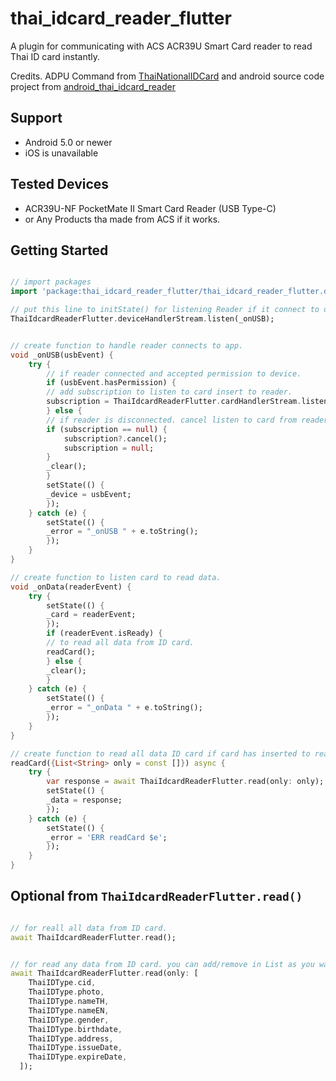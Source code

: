 # thai_idcard_reader_flutter

A plugin for communicating with ACS ACR39U Smart Card reader to read Thai ID card instantly.

Credits. ADPU Command from [ThaiNationalIDCard](https://github.com/chakphanu/ThaiNationalIDCard) and android source code project from [android_thai_idcard_reader](https://github.com/anoochit/android_thai_idcard_reader)

## Support
- Android 5.0 or newer
- iOS is unavailable

## Tested Devices 
- ACR39U-NF PocketMate II Smart Card Reader (USB Type-C)
- or Any Products tha made from ACS if it works.



## Getting Started

```dart

// import packages
import 'package:thai_idcard_reader_flutter/thai_idcard_reader_flutter.dart';

// put this line to initState() for listening Reader if it connect to device.
ThaiIdcardReaderFlutter.deviceHandlerStream.listen(_onUSB);


// create function to handle reader connects to app.
void _onUSB(usbEvent) {
    try {
        // if reader connected and accepted permission to device.
        if (usbEvent.hasPermission) {
        // add subscription to listen to card insert to reader.
        subscription = ThaiIdcardReaderFlutter.cardHandlerStream.listen(_onData);
        } else {
        // if reader is disconnected. cancel listen to card from reader
        if (subscription == null) {
            subscription?.cancel();
            subscription = null;
        }
        _clear();
        }
        setState(() {
        _device = usbEvent;
        });
    } catch (e) {
        setState(() {
        _error = "_onUSB " + e.toString();
        });
    }
}

// create function to listen card to read data.
void _onData(readerEvent) {
    try {
        setState(() {
        _card = readerEvent;
        });
        if (readerEvent.isReady) {
        // to read all data from ID card.
        readCard();
        } else {
        _clear();
        }
    } catch (e) {
        setState(() {
        _error = "_onData " + e.toString();
        });
    }
}

// create function to read all data ID card if card has inserted to reader.
readCard({List<String> only = const []}) async {
    try {
        var response = await ThaiIdcardReaderFlutter.read(only: only);
        setState(() {
        _data = response;
        });
    } catch (e) {
        setState(() {
        _error = 'ERR readCard $e';
        });
    }
}

```

## Optional from `ThaiIdcardReaderFlutter.read()`


```dart

// for reall all data from ID card.
await ThaiIdcardReaderFlutter.read();


// for read any data from ID card. you can add/remove in List as you want.
await ThaiIdcardReaderFlutter.read(only: [
    ThaiIDType.cid,
    ThaiIDType.photo,
    ThaiIDType.nameTH,
    ThaiIDType.nameEN,
    ThaiIDType.gender,
    ThaiIDType.birthdate,
    ThaiIDType.address,
    ThaiIDType.issueDate,
    ThaiIDType.expireDate,
  ]);

```

